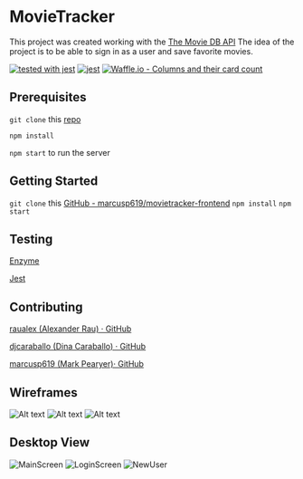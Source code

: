 # MovieTracker
This project was created working with the [The Movie DB API](https://www.themoviedb.org/documentation/api) The idea of the project is to be able to sign in as a user and save favorite movies.

[![tested with jest](https://img.shields.io/badge/tested_with-jest-99424f.svg)](https://github.com/facebook/jest) [![jest](https://jestjs.io/img/jest-badge.svg)](https://github.com/facebook/jest)
[![Waffle.io - Columns and their card count](https://badge.waffle.io/marcusp619/movietracker-frontend.svg?columns=all)](https://waffle.io/marcusp619/movietracker-frontend)


## Prerequisites 
`git clone` this [repo](https://github.com/turingschool-examples/movie-tracker) 

`npm install` 

`npm start` to run the server

## Getting Started
`git clone` this [GitHub - marcusp619/movietracker-frontend](https://github.com/marcusp619/movietracker-frontend)
`npm install`
`npm start`

## Testing
[Enzyme](https://github.com/airbnb/enzyme)

[Jest](https://github.com/facebook/jest)

## Contributing
[raualex (Alexander Rau) · GitHub](https://github.com/raualex)

[djcaraballo (Dina Caraballo) · GitHub](https://github.com/djcaraballo)

[marcusp619 (Mark Pearyer)· GitHub](https://github.com/marcusp619)

## Wireframes 
![Alt text](https://github.com/marcusp619/movietracker-frontend/blob/iteration-2-DC/Wireframes/Login-Screen.png)
![Alt text](https://github.com/marcusp619/movietracker-frontend/blob/iteration-2-DC/Wireframes/Movies.png?raw=true)
![Alt text](https://github.com/marcusp619/movietracker-frontend/blob/iteration-2-DC/Wireframes/New-User-Sign-Up-Screen.png?raw=true)

## Desktop View
![MainScreen](https://github.com/marcusp619/movietracker-frontend/blob/master/Screenshots/Screen%20Shot%202018-10-31%20at%208.52.26%20AM.png?raw=true)
![LoginScreen](https://github.com/marcusp619/movietracker-frontend/blob/master/Screenshots/Screen%20Shot%202018-10-31%20at%208.52.53%20AM.png?raw=true)
![NewUser](https://github.com/marcusp619/movietracker-frontend/blob/master/Screenshots/Screen%20Shot%202018-10-31%20at%208.53.26%20AM.png?raw=true)
